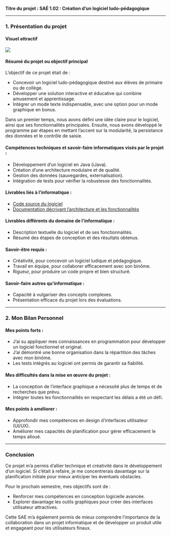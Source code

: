 **Titre du projet : SAÉ 1.02 : Création d’un logiciel ludo-pédagogique**

---

### **1. Présentation du projet**

#### **Visuel attractif**  
![](image.webpt)
#### **Résumé du projet ou objectif principal**

L’objectif de ce projet était de :

- Concevoir un logiciel ludo-pédagogique destiné aux élèves de primaire ou de collège.
- Développer une solution interactive et éducative qui combine amusement et apprentissage.
- Intégrer un mode texte indispensable, avec une option pour un mode graphique en bonus.

Dans un premier temps, nous avons défini une idée claire pour le logiciel, ainsi que ses fonctionnalités principales. Ensuite, nous avons développé le programme par étapes en mettant l’accent sur la modularité, la persistance des données et le contrôle de saisie.

#### **Compétences techniques et savoir-faire informatiques visés par le projet :**

- Développement d’un logiciel en Java (iJava).
- Création d’une architecture modulaire et de qualité.
- Gestion des données (sauvegardes, externalisation).
- Intégration de tests pour vérifier la robustesse des fonctionnalités.

#### **Livrables liés à l’informatique :**

- [Code source du logiciel](https://github.com/Aksel-B/Planet-Colonizer/tree/main/src/main/Java)
- [Documentation décrivant l’architecture et les fonctionnalités](https://github.com/Aksel-B/Planet-Colonizer/blob/main/README.md)

#### **Livrables différents du domaine de l’informatique :**

- Description textuelle du logiciel et de ses fonctionnalités.
- Résumé des étapes de conception et des résultats obtenus.

#### **Savoir-être requis :**

- Créativité, pour concevoir un logiciel ludique et pédagogique.
- Travail en équipe, pour collaborer efficacement avec son binôme.
- Rigueur, pour produire un code propre et bien structuré.

#### **Savoir-faire autres qu’informatique :**

- Capacité à vulgariser des concepts complexes.
- Présentation efficace du projet lors des évaluations.

---

### **2. Mon Bilan Personnel**

#### **Mes points forts :**

- J’ai su appliquer mes connaissances en programmation pour développer un logiciel fonctionnel et original.
- J’ai démontré une bonne organisation dans la répartition des tâches avec mon binôme.
- Les tests intégrés au logiciel ont permis de garantir sa fiabilité.

#### **Mes difficultés dans la mise en œuvre du projet :**

- La conception de l’interface graphique a nécessité plus de temps et de recherches que prévu.
- Intégrer toutes les fonctionnalités en respectant les délais a été un défi.

#### **Mes points à améliorer :**

- Approfondir mes compétences en design d’interfaces utilisateur (UI/UX).
- Améliorer mes capacités de planification pour gérer efficacement le temps alloué.

---

### **Conclusion**

Ce projet m’a permis d’allier technique et créativité dans le développement d’un logiciel. Si c’était à refaire, je me concentrerais davantage sur la planification initiale pour mieux anticiper les éventuels obstacles.

Pour le prochain semestre, mes objectifs sont de :

- Renforcer mes compétences en conception logicielle avancée.
- Explorer davantage les outils graphiques pour créer des interfaces utilisateur attractives.

Cette SAE m’a également permis de mieux comprendre l’importance de la collaboration dans un projet informatique et de développer un produit utile et engageant pour les utilisateurs finaux.

